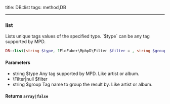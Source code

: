 title: DB::list
tags: method,DB

---

<div class="method">
<h3 class="method-name">list</h3>
<p>Lists unique tags values of the specified type. `$type` can be any tag supported by MPD.</p>

```php
DB::list(string $type, ?FloFaber\MphpD\Filter $filter = , string $group = '') : array|false
```

#### Parameters

*  string $type Any tag supported by MPD. Like artist or album.
*  \Filter|null $filter
*  string $group Tag name to group the result by. Like artist or album.


#### Returns `array|false`




</div>